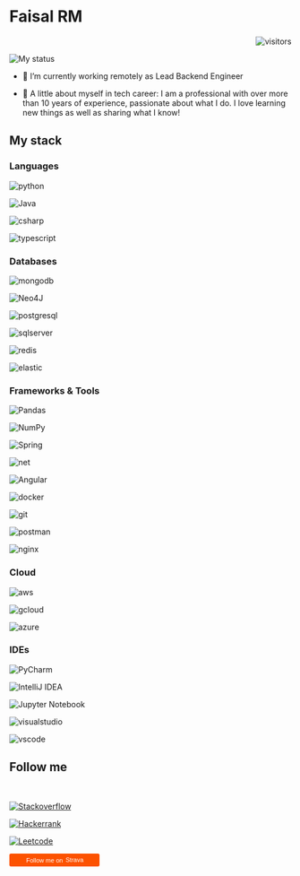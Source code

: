 # Faisal RM

<div  align="right">

  

![visitors](https://visitor-badge.laobi.icu/badge?page_id=github.com/theclai)

</div>

  

![My status](https://github-readme-stats.vercel.app/api?username=theclai&show_icons=true&show_icons=true&title_color=fff&icon_color=79ff97&text_color=9f9f9f&bg_color=161b22)

  
- 🔭 I’m currently working remotely as Lead Backend Engineer

- 👯 A little about myself in tech career: I am a professional with over more than 10 years of experience, passionate about what I do. I love learning new things as well as sharing what I know!

  

## My stack

  

### Languages

![python](https://img.shields.io/badge/Python-FFD43B?style=for-the-badge&logo=python&logoColor=darkgreen)

![Java](https://img.shields.io/badge/java-%23ED8B00.svg?style=for-the-badge&logo=java&logoColor=white)

![csharp](https://img.shields.io/badge/C%23-239120?style=for-the-badge&logo=c-sharp&logoColor=white)

![typescript](https://img.shields.io/badge/TypeScript-007ACC?style=for-the-badge&logo=typescript&logoColor=white)


### Databases


![mongodb](https://img.shields.io/badge/MongoDB-4EA94B?style=for-the-badge&logo=mongodb&logoColor=white)

![Neo4J](https://img.shields.io/badge/Neo4j-008CC1?style=for-the-badge&logo=neo4j&logoColor=white)

![postgresql](https://img.shields.io/badge/PostgreSQL-316192?style=for-the-badge&logo=postgresql&logoColor=white)

![sqlserver](https://img.shields.io/badge/Microsoft%20SQL%20Sever-CC2927?style=for-the-badge&logo=microsoft%20sql%20server&logoColor=white)

![redis](https://img.shields.io/badge/redis-%23DD0031.svg?&style=for-the-badge&logo=redis&logoColor=white)

![elastic](https://img.shields.io/badge/Elastic_Search-005571?style=for-the-badge&logo=elasticsearch&logoColor=white)

### Frameworks & Tools

![Pandas](https://img.shields.io/badge/pandas-%23150458.svg?style=for-the-badge&logo=pandas&logoColor=white)
  
![NumPy](https://img.shields.io/badge/numpy-%23013243.svg?style=for-the-badge&logo=numpy&logoColor=white)
  
![Spring](https://img.shields.io/badge/spring-%236DB33F.svg?style=for-the-badge&logo=spring&logoColor=white)

![net](https://img.shields.io/badge/.NET-5C2D91?style=for-the-badge&logo=dot-net&logoColor=white)

![Angular](https://img.shields.io/badge/angular-%23DD0031.svg?style=for-the-badge&logo=angular&logoColor=white)

![docker](https://img.shields.io/badge/Docker-2CA5E0?style=for-the-badge&logo=docker&logoColor=white)

![git](https://img.shields.io/badge/Git-F05032?style=for-the-badge&logo=git&logoColor=white)

![postman](https://img.shields.io/badge/Postman-FF6C37?style=for-the-badge&logo=Postman&logoColor=white)

![nginx](https://img.shields.io/badge/Nginx-009639?style=for-the-badge&logo=nginx&logoColor=white)

  

### Cloud

![aws](https://img.shields.io/badge/Amazon_AWS-232F3E?style=for-the-badge&logo=amazon-aws&logoColor=white)

![gcloud](https://img.shields.io/badge/Google_Cloud-4285F4?style=for-the-badge&logo=google-cloud&logoColor=white)

![azure](https://img.shields.io/badge/microsoft%20azure-0089D6?style=for-the-badge&logo=microsoft-azure&logoColor=white)

  
### IDEs

![PyCharm](https://img.shields.io/badge/pycharm-143?style=for-the-badge&logo=pycharm&logoColor=black&color=black&labelColor=green)

![IntelliJ IDEA](https://img.shields.io/badge/IntelliJIDEA-000000.svg?style=for-the-badge&logo=intellij-idea&logoColor=white)

![Jupyter Notebook](https://img.shields.io/badge/jupyter-%23FA0F00.svg?style=for-the-badge&logo=jupyter&logoColor=white)

![visualstudio](https://img.shields.io/badge/Visual_Studio-5C2D91?style=for-the-badge&logo=visual%20studio&logoColor=white)

![vscode](https://img.shields.io/badge/Visual_Studio_Code-0078D4?style=for-the-badge&logo=visual%20studio%20code&logoColor=white)


## Follow me

<div  align="left">

<br>

<!-- <a href="https://www.linkedin.com/in/faisalrahmanm/" target="_blank" rel="noopener noreferrer"><img src="https://img.shields.io/badge/LinkedIn-%230077B5.svg?&style=for-the-badge&logo=linkedin&logoColor=white"  alt="LinkedIn"></a> -->

<a  href="https://stackoverflow.com/users/1519416/theclai" target="_blank" rel="noopener noreferrer"><img src="https://img.shields.io/badge/Stack_Overflow-FE7A16?style=for-the-badge&logo=stack-overflow&logoColor=white" alt="Stackoverflow"></a>

<a  href="https://www.hackerrank.com/Theclai" target="_blank" rel="noopener noreferrer"><img src="https://img.shields.io/badge/-Hackerrank-2EC866?style=for-the-badge&logo=HackerRank&logoColor=white" alt="Hackerrank"></a>
  
<a  href="https://leetcode.com/theclai/" target="_blank" rel="noopener noreferrer"><img src="https://img.shields.io/badge/LeetCode-000000?style=for-the-badge&logo=LeetCode&logoColor=#d16c06" alt="Leetcode"></a>
<br>

<a style="display:inline-block;background-color:#FC5200;color:#fff;padding:5px 10px 5px 30px;font-size:11px;font-family:Helvetica, Arial, sans-serif;white-space:nowrap;text-decoration:none;background-repeat:no-repeat;background-position:10px center;border-radius:3px;background-image:url('https://badges.strava.com/logo-strava-echelon.png')" href='https://strava.com/athletes/74790084' target="_clean">
  Follow me on
  <img src='https://badges.strava.com/logo-strava.png' alt='Strava' style='margin-left:2px;vertical-align:text-bottom' height=13 width=51 />
</a>

<!--

**theclai/theclai** is a ✨ _special_ ✨ repository because its `README.md` (this file) appears on your GitHub profile.

  

Here are some ideas to get you started:

  

- 🔭 I’m currently working on @alterdata

- 🌱 I’m currently learning ...

- 👯 I’m looking to collaborate on ...

- 🤔 I’m looking for help with ...

- 💬 Ask me about ...

- 📫 How to reach me: ...

- 😄 Pronouns: ...

- ⚡ Fun fact: ...

-->
